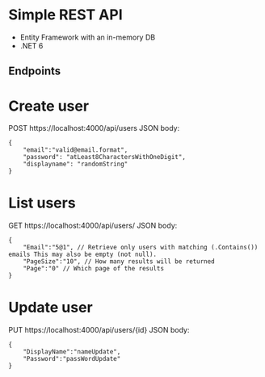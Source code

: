 # Simple REST API

- Entity Framework with an in-memory DB
- .NET 6

## Endpoints
# Create user
POST
https://localhost:4000/api/users
JSON body:
```
{
    "email":"valid@email.format",
    "password": "atLeast8CharactersWithOneDigit",
    "displayname": "randomString"
}
```
# List users
GET
https://localhost:4000/api/users/
JSON body:
```
{
    "Email":"5@1", // Retrieve only users with matching (.Contains()) emails This may also be empty (not null).
    "PageSize":"10", // How many results will be returned
    "Page":"0" // Which page of the results
}
```

# Update user
PUT
https://localhost:4000/api/users/{id}
JSON body:
```
{
    "DisplayName":"nameUpdate",
    "Password":"passWordUpdate"
}
```
